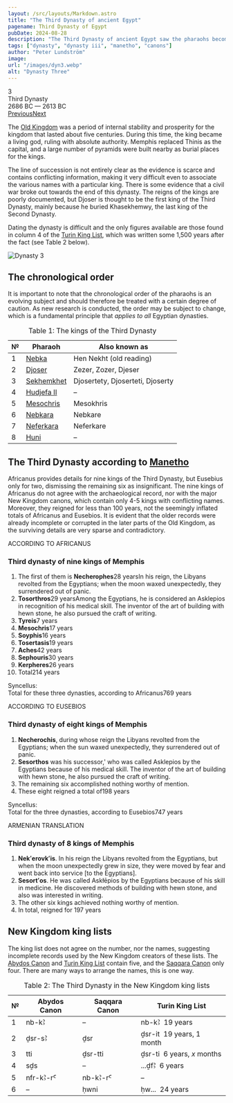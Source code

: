 ```yaml
---
layout: /src/layouts/Markdown.astro
title: "The Third Dynasty of ancient Egypt"
pagename: Third Dynasty of Egypt
pubDate: 2024-08-28
description: "The Third Dynasty of ancient Egypt saw the pharaohs becoming living Gods, which resulted in the construction of the first pyramids."
tags: ["dynasty", "dynasty iii", "manetho", "canons"]
author: "Peter Lundström"
image:
url: "/images/dyn3.webp"
alt: "Dynasty Three"
---
```


<div class="dynruta float-right ml-3 mb-3 mt-4">
	<div class="flex flex-col justify-center items-center">
		<div class="text-9xl font-bold [text-shadow:_0_1px_0_rgb(255_255_255_/_40%)]">3</div>
		<div>Third Dynasty</div>
		<div>2686 BC &mdash; 2613 BC</div>
		<div class="w-full flex justify-between"><a href="/dynasty/2">Previous</a><a href="/dynasty/4">Next</a></div>
	</div>
</div>
<p>
The <a href="/period/old-kingdom">Old Kingdom</a> was a period of internal stability and prosperity for the kingdom that lasted about five centuries. During this time, the king became a living god, ruling with absolute authority. Memphis replaced Thinis as the capital, and a large number of pyramids were built nearby as burial places for the kings.</p>
<p>
The line of succession is not entirely clear as the evidence is scarce and contains conflicting information, making it very difficult even to associate the various names with a particular king. There is some evidence that a civil war broke out towards the end of this dynasty. The reigns of the kings are poorly documented, but Djoser is thought to be the first king of the Third Dynasty, mainly because he buried Khasekhemwy, the last king of the Second Dynasty.
</p><p>
Dating the dynasty is difficult and the only figures available are those found in column 4 of the <a href="/kinglists/turin/column-4">Turin King List</a>, which was written some 1,500 years after the fact (see Table 2 below).
</p>
<img class="w-full rounded-sm sm:rounded-xl my-10" src="/images/dyn3.webp" alt="Dynasty 3">

<h2 class="mt-10">The chronological order</h2>
<p>
It is important to note that the chronological order of the pharaohs is an evolving subject and should therefore be treated with a certain degree of caution. As new research is conducted, the order may be subject to change, which is a fundamental principle that <i>applies to all</i> Egyptian dynasties.
</p>

<table>
	<caption class="py-2 text-sm">Table 1: The kings of the Third Dynasty</caption>
	<thead>
		<tr>
			<th scope="col" class="w-5 text-center">№</th>
			<th scope="col" class="pl-3">Pharaoh</th>
			<th scope="col" class="pl-3">Also known as</th>
		</tr>
	</thead>
	<tbody>
		<tr>
			<td class="h-10">1</td>
			<td><a href="/pharaohs/Nebka">Nebka</a></td>
			<td>Hen Nekht (old reading)</td>
		</tr>
		<tr>
			<td class="h-10">2</td>
			<td><a href="/pharaohs/Djoser">Djoser</a></td>
			<td>Zezer, Zozer, Djeser</td>
		</tr>
		<tr>
			<td class="h-10">3</td>
			<td><a href="/pharaohs/Sekhemkhet">Sekhemkhet</a></td>
			<td>Djosertety, Djoserteti, Djoserty</td>
		</tr>
		<tr>
			<td class="h-10">4</td>
			<td><a href="/pharaohs/Hudjefa-II">Hudjefa II</a></td>
			<td>&ndash;</td>
		</tr>
		<tr>
			<td class="h-10">5</td>
			<td><a href="/pharaohs/Mesochris">Mesochris</a></td>
			<td>Mesokhris</td>
		</tr>
		<tr>
			<td class="h-10">6</td>
			<td><a href="/pharaohs/Nebkara">Nebkara</a></td>
			<td>Nebkare</td>
		</tr>
		<tr>
			<td class="h-10">7</td>
			<td><a href="/pharaohs/Neferkara">Neferkara</a></td>
			<td>Neferkare</td>
		</tr>
		<tr>
			<td class="h-10">8</td>
			<td><a href="/pharaohs/Huni">Huni</a></td>
			<td>&ndash;</td>
		</tr>
	</tbody>
</table>

<h2 class="mt-10 text-wrap">The Third Dynasty according to <a href="/kinglists/manetho">Manetho</a></h2>

<p class="pb-6">
	Africanus provides details for nine kings of the Third Dynasty, but Eusebius only for two, dismissing the remaining six as insignificant.
	The nine kings of Africanus do not agree with the archaeological record, nor with the major New Kingdom canons, which contain only 4-5 kings with conflicting names. Moreover, they reigned for less than 100 years, not the seemingly inflated totals of Africanus and Eusebios. It is evident that the older records were already incomplete or corrupted in the later parts of the Old Kingdom, as the surviving details are very sparse and contradictory.
</p>
<div class="dynasty">
	<div class="w-full">
		<div class="according">ACCORDING TO AFRICANUS</div>
		<h3>Third dynasty of nine kings of Memphis</h3>
		<ol class="farao">
			<li>
				The first of them is <strong>Necherophes</strong><span class="y">28 years</span>In his reign, the Libyans revolted from the Egyptians; when
				the moon waxed unexpectedly, they surrendered out of panic.
			</li>
			<li>
				<strong>Tosorthros</strong><span class="y">29 years</span>Among the Egyptians, he is considered an Asklepios in recognition of his medical
				skill. The inventor of the art of building with hewn stone, he also pursued the craft of writing.
			</li>
			<li><strong>Tyreis</strong><span class="y">7 years</span></li>
			<li><strong>Mesochris</strong><span class="y">17 years</span></li>
			<li><strong>Soyphis</strong><span class="y">16 years</span></li>
			<li><strong>Tosertasis</strong><span class="y">19 years</span></li>
			<li><strong>Aches</strong><span class="y">42 years</span></li>
			<li><strong>Sephouris</strong><span class="y">30 years</span></li>
			<li><strong>Kerpheres</strong><span class="y">26 years</span></li>
			<li class="total">Total<span class="y">214 years</span></li>
		</ol>
		<p class="synk"><span>Syncellus:</span><br />Total for these three dynasties, according to Africanus<span class="y">769 years</span></p>
	</div>
	<div class="w-full">
		<div class="according">ACCORDING TO EUSEBIOS</div>
		<h3>Third dynasty of eight kings of Memphis</h3>
		<ol class="farao">
			<li>
				<b>Necherochis</b>, during whose reign the Libyans revolted from the Egyptians; when the sun waxed unexpectedly, they surrendered out of panic.
			</li>
			<li>
				<b>Sesorthos</b> was his successor,' who was called Asklepios by the Egyptians because of his medical skill. The inventor of the art of building with hewn stone, he also pursued the craft of writing.
			</li>
			<li class="list-none">The remaining six accomplished nothing worthy of mention.</li>
			<li class="total">These eight reigned a total of<span class="y">198 years</span></li>
		</ol>
		<p class="synk"><span>Syncellus:</span><br />Total for the three dynasties, according to Eusebios<span class="y">747 years</span></p>
	</div>
	<div class="w-full">
		<div class="according">ARMENIAN TRANSLATION</div>
		<h3>Third dynasty of 8 kings of Memphis</h3>
		<ol class="farao">
			<li>
				<b lang="xcl">Nekʻerovkʻis</b>. In his reign the Libyans revolted from the Egyptians, but when the moon unexpectedly grew in size, they were moved by fear and went back into service [to the Egyptians].
			</li>
			<li>
				<b lang="xcl">Sesortʻos</b>. He was called <span lang="xcl">Askłēpios</span> by the Egyptians because of his skill in medicine. He discovered
				methods of building with hewn stone, and also was interested in writing.
			</li>
			<li class="list-none">
				The other six kings achieved nothing worthy of mention.
			</li>
			<li class="total">In total, reigned for <span class="y">197 years</span></li>
		</ol>
	</div>
</div>

<h2 class="mt-10 text-wrap">New Kingdom king lists</h2>
<p>
	The king list does not agree on the number, nor the names, suggesting incomplete records used by the New Kingdom creators of these lists. The <a href="/kinglists/abydos-canon">Abydos Canon</a> and <a href="/kinglists/turin">Turin King List</a> contain five, and the <a href="/kinglists/saqqara-canon">Saqqara Canon</a> only four. There are many ways to arrange the names, this is one way.
</p>

<table>
	<caption class="py-2 text-sm">Table 2: The Third Dynasty in the New Kingdom king lists</caption>
	<thead>
		<tr>
			<th scope="col" class="w-5 text-center">№</th>
			<th scope="col" class="pl-3">Abydos Canon</th>
			<th scope="col" class="pl-3">Saqqara Canon</th>
			<th scope="col" class="pl-3">Turin King List</th>
		</tr>
	</thead>
	<tbody>
		<tr>
			<td class="h-10">1</td>
			<td><tlit>nb-kꜢ</tlit></td>
			<td>–</td>
			<td><tlit>nb-kꜢ</tlit> &nbsp;19 years</td>
		</tr>
		<tr>
			<td class="h-10">2</td>
			<td><tlit>ḏsr-sꜢ</tlit></td>
			<td><tlit>ḏsr</tlit></td>
			<td><tlit>ḏsr-it</tlit> &nbsp;19 years, 1 month</td>
		</tr>
		<tr>
			<td class="h-10">3</td>
			<td><tlit>tti</tlit></td>
			<td><tlit>ḏsr-tti</tlit></td>
			<td><tlit>ḏsr-ti</tlit> &nbsp;6 years, <i>x</i> months</td>
		</tr>
		<tr>
			<td class="h-10">4</td>
			<td><tlit>sḏs</tlit></td>
			<td>&ndash;</td>
			<td><tlit>...ḏfꜢ</tlit> &nbsp;6 years</td>
		</tr>
		<tr>
			<td class="h-10">5</td>
			<td><tlit>nfr-kꜢ-rꜤ</tlit></td>
			<td><tlit>nb-kꜢ-rꜤ</tlit></td>
			<td>–</td>
		</tr>
		<tr>
			<td class="h-10">6</td>
			<td>&ndash;</td>
			<td><tlit>ḥwni</tlit></td>
			<td><tlit>ḥw...</tlit> &nbsp;24 years</td>
		</tr>
	</tbody>
</table>
